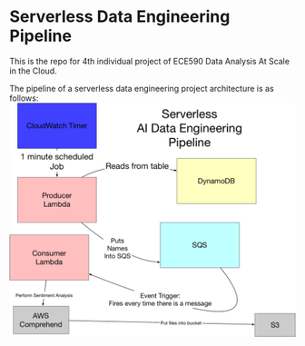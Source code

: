 # Serverless Data Engineering Pipeline

This is the repo for 4th individual project of ECE590 Data Analysis At Scale in the Cloud.

The pipeline of a serverless data engineering project architecture is as follows:
![image1](pipeline.png)
